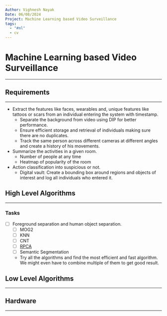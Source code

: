```yaml
---
Author: Vighnesh Nayak
Date: 06/08/2024
Project: Machine Learning based Video Surveillance
tags:
  - "#ml"
  - cv
---
```

# Machine Learning based Video Surveillance
---
## Requirements
---
- Extract the features like faces, wearables and, unique features like tattoos or scars from an individual entering the system with timestamp.
	- Separate the background from video using DIP for better performance.
	- Ensure efficient storage and retrieval of individuals making sure there are no duplicates.
	- Track the same person across different cameras at different angles and create a history of his movements.
- Summarize the activities in a given room.
	- Number of people at any time
	- Heatmap of popularity of the room
- Action classification into suspicious or not.
	- Digital vault: Create a bounding box around regions and objects of interest and log all individuals who entered it.

## High Level Algorithms
---
### Tasks
- [ ] Foreground separation and human object separation.
	- [ ] MOG2
	- [ ] KNN
	- [ ] CNT
	- [ ] [RPCA](Robust%20Principle%20Component%20Analysis.md) 
	- [ ] Semantic Segmentation
	- Try all the algorithms and find the most efficient and fast algorithm. We might even have to combine multiple of them to get good result.

 
## Low Level Algorithms
---

## Hardware
---
